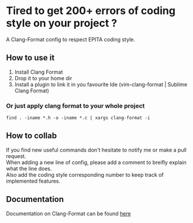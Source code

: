 # Tired to get 200+ errors of coding style on your project ?
A Clang-Format config to respect EPITA coding style.

## How to use it
1. Install Clang Format 
2. Drop it to your home dir
3. Install a plugin to link it in you favourite Ide (vim-clang-format | Sublime Clang Format)

### Or just apply clang format to your whole project
```
find . -iname *.h -o -iname *.c | xargs clang-format -i
```

## How to collab
If you find new useful commands don't hesitate to notify me or make a pull request. \
When adding a new line of config, please add a comment to breifly explain what the line does. \
Also add the coding style corresponding number to keep track of implemented features.

## Documentation
Documentation on Clang-Format can be found [here](https://clang.llvm.org/docs/ClangFormatStyleOptions.html)
